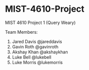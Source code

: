 # MIST-4610-Project
MIST 4610 Project 1 (Query Weary)

Team Members:
1. Jared Davis @jareddavis
2. Gavin Roth @gavinroth
3. Akshay Khan @akshaykhan
4. Luke Bell @lukebell
5. Luke Morris @lukemorris
